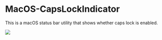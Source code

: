 # MacOS-CapsLockIndicator

This is a macOS status bar utility that shows whether caps lock is enabled.

![](https://i.imgur.com/8B6OeLe.png)

